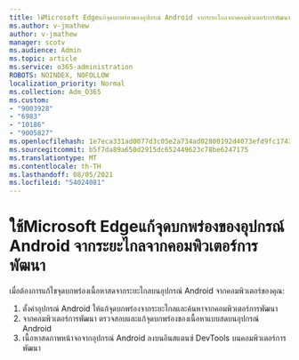 ```yaml
---
title: ใช้Microsoft Edgeแก้จุดบกพร่องของอุปกรณ์ Android จากระยะไกลจากคอมพิวเตอร์การพัฒนา
ms.author: v-jmathew
author: v-jmathew
manager: scotv
ms.audience: Admin
ms.topic: article
ms.service: o365-administration
ROBOTS: NOINDEX, NOFOLLOW
localization_priority: Normal
ms.collection: Adm_O365
ms.custom:
- "9003928"
- "6983"
- "10186"
- "9005827"
ms.openlocfilehash: 1e7eca331ad0077d3c05e2a734ad02800192d4073efd9fc17431e11b7e691883
ms.sourcegitcommit: b5f7da89a650d2915dc652449623c78be6247175
ms.translationtype: MT
ms.contentlocale: th-TH
ms.lasthandoff: 08/05/2021
ms.locfileid: "54024081"
---
```

# <a name="use-microsoft-edge-to-remotely-debug-an-android-device-from-a-development-computer"></a>ใช้Microsoft Edgeแก้จุดบกพร่องของอุปกรณ์ Android จากระยะไกลจากคอมพิวเตอร์การพัฒนา

เมื่อต้องการแก้ไขจุดบกพร่องเนื้อหาสดจากระยะไกลบนอุปกรณ์ Android จากคอมพิวเตอร์ของคุณ:

1. ตั้งค่าอุปกรณ์ Android ให้แก้จุดบกพร่องจากระยะไกลและค้นหาจากคอมพิวเตอร์การพัฒนา
2. จากคอมพิวเตอร์การพัฒนา ตรวจสอบและแก้จุดบกพร่องของเนื้อหาแบบสดบนอุปกรณ์ Android
3. เนื้อหาสดภาพหน้าจอจากอุปกรณ์ Android ลงบนอินสแตนซ์ DevTools บนคอมพิวเตอร์การพัฒนา
